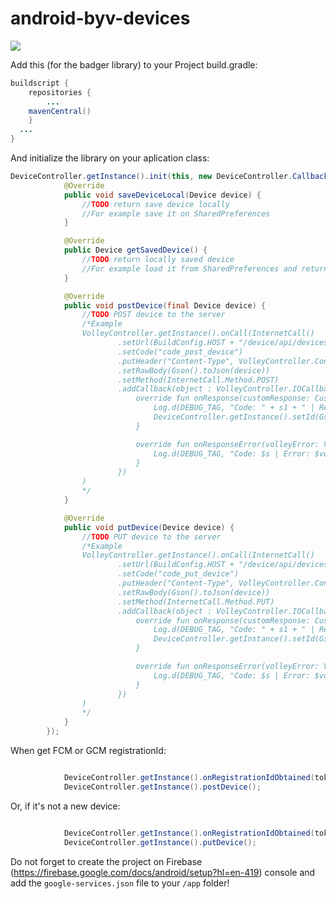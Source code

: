 # android-byv-devices

[![](https://jitpack.io/v/byvapps/android-byv-devices.svg)](https://jitpack.io/#byvapps/android-byv-devices)

Add this (for the badger library) to your Project build.gradle:

```java
buildscript {
	repositories {
		...
    mavenCentral()
	}
  ...
}
```

And initialize the library on your aplication class:

```java
DeviceController.getInstance().init(this, new DeviceController.Callbacks() {
			@Override
			public void saveDeviceLocal(Device device) {
				//TODO return save device locally
				//For example save it on SharedPreferences
			}

			@Override
			public Device getSavedDevice() {
				//TODO return locally saved device
				//For example load it from SharedPreferences and return it
			}

			@Override
			public void postDevice(final Device device) {
				//TODO POST device to the server
				/*Example
				VolleyController.getInstance().onCall(InternetCall()
						.setUrl(BuildConfig.HOST + "/device/api/devices")
						.setCode("code_post_device")
						.putHeader("Content-Type", VolleyController.ContentType.JSON.toString())
						.setRawBody(Gson().toJson(device))
						.setMethod(InternetCall.Method.POST)
						.addCallback(object : VolleyController.IOCallbacks {
							override fun onResponse(customResponse: CustomResponse, s1: String) {
								Log.d(DEBUG_TAG, "Code: " + s1 + " | Response: " + customResponse.data)
								DeviceController.getInstance().setId(Gson().fromJson(customResponse.data, Device::class.java).id)
							}

							override fun onResponseError(volleyError: VolleyError, s: String?) {
								Log.d(DEBUG_TAG, "Code: $s | Error: $volleyError")
							}
						})
				)
				*/
			}

			@Override
			public void putDevice(Device device) {
				//TODO PUT device to the server
				/*Example
				VolleyController.getInstance().onCall(InternetCall()
						.setUrl(BuildConfig.HOST + "/device/api/devices" + device.id)
						.setCode("code_put_device")
						.putHeader("Content-Type", VolleyController.ContentType.JSON.toString())
						.setRawBody(Gson().toJson(device))
						.setMethod(InternetCall.Method.PUT)
						.addCallback(object : VolleyController.IOCallbacks {
							override fun onResponse(customResponse: CustomResponse, s1: String) {
								Log.d(DEBUG_TAG, "Code: " + s1 + " | Response: " + customResponse.data)
								DeviceController.getInstance().setId(Gson().fromJson(customResponse.data, Device::class.java).id)
							}

							override fun onResponseError(volleyError: VolleyError, s: String?) {
								Log.d(DEBUG_TAG, "Code: $s | Error: $volleyError")
							}
						})
				)
				*/
			}
		});
```

When get FCM or GCM registrationId:

```java

			DeviceController.getInstance().onRegistrationIdObtained(token);
			DeviceController.getInstance().postDevice();
```

Or, if it's not a new device:

```java

			DeviceController.getInstance().onRegistrationIdObtained(token);
			DeviceController.getInstance().putDevice();
```


Do not forget to create the project on Firebase (https://firebase.google.com/docs/android/setup?hl=en-419) console and add the `google-services.json` file to your `/app` folder!
